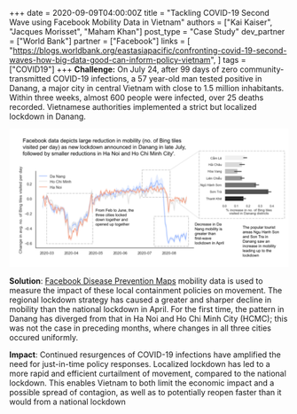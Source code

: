 +++
date = 2020-09-09T04:00:00Z
title = "Tackling COVID-19 Second Wave using Facebook Mobility Data in Vietnam"
authors = ["Kai Kaiser", "Jacques Morisset", "Maham Khan"]
post_type = "Case Study"
dev_partner = ["World Bank"]
partner = ["Facebook"]
links = [
    "https://blogs.worldbank.org/eastasiapacific/confronting-covid-19-second-waves-how-big-data-good-can-inform-policy-vietnam",
]
tags = ["COVID19"]
+++
**Challenge:** On July 24, after 99 days of zero community-transmitted COVID-19 infections, a 57 year-old man tested positive in Danang, a major city in central Vietnam with close to 1.5 million inhabitants. Within three weeks, almost 600 people were infected, over 25 deaths recorded. Vietnamese authorities implemented a strict but localized lockdown in Danang.

![Vietnam Facebook Mobility Analysis](/fb-vietnam.png)

**Solution**: [Facebook Disease Prevention Maps](https://dataforgood.fb.com/tools/disease-prevention-maps/) mobility data is used to measure the impact of these local containment policies on movement. The regional lockdown strategy has caused a greater and sharper decline in mobility than the national lockdown in April. For the first time, the pattern in Danang has diverged from that in Ha Noi and Ho Chi Minh City (HCMC); this was not the case in preceding months, where changes in all three cities occured uniformly.

**Impact**: Continued resurgences of COVID-19 infections have amplified the need for just-in-time policy responses. Localized lockdown has led to a more rapid and efficient curtailment of movement, compared to the national lockdown. This enables Vietnam to both limit the economic impact and a possible spread of contagion, as well as to potentially reopen faster than it would from a national lockdown
